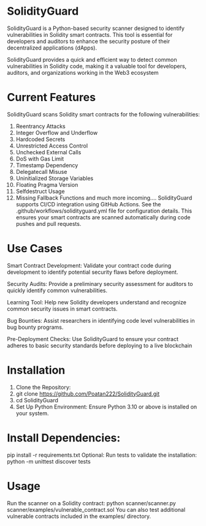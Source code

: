 # SolidityGuard
SolidityGuard is a Python-based security scanner designed to identify vulnerabilities in Solidity smart contracts. This tool is essential for developers and auditors to enhance the security posture of their decentralized applications (dApps).

SolidityGuard provides a quick and efficient way to detect common vulnerabilities in Solidity code, making it a valuable tool for developers, auditors, and organizations working in the Web3 ecosystem

# Current Features
SolidityGuard scans Solidity smart contracts for the following vulnerabilities:

1. Reentrancy Attacks
2. Integer Overflow and Underflow
3. Hardcoded Secrets
4. Unrestricted Access Control
5. Unchecked External Calls
6. DoS with Gas Limit
7. Timestamp Dependency
8. Delegatecall Misuse
9. Uninitialized Storage Variables
10. Floating Pragma Version
11. Selfdestruct Usage
12. Missing Fallback Functions
and much more incoming....
SolidityGuard supports CI/CD integration using GitHub Actions. See the .github/workflows/solidityguard.yml file for configuration details. This ensures your smart contracts are scanned automatically during code pushes and pull requests.

# Use Cases
Smart Contract Development:
Validate your contract code during development to identify potential security flaws before deployment.

Security Audits:
Provide a preliminary security assessment for auditors to quickly identify common vulnerabilities.

Learning Tool:
Help new Solidity developers understand and recognize common security issues in smart contracts.

Bug Bounties:
Assist researchers in identifying code level vulnerabilities in bug bounty programs.

Pre-Deployment Checks:
Use SolidityGuard to ensure your contract adheres to basic security standards before deploying to a live blockchain


# Installation
1. Clone the Repository:
2. git clone https://github.com/Poatan222/SolidityGuard.git
3. cd SolidityGuard
4. Set Up Python Environment: Ensure Python 3.10 or above is installed on your system.
   
# Install Dependencies:
pip install -r requirements.txt
Optional: Run tests to validate the installation:
python -m unittest discover tests
# Usage
Run the scanner on a Solidity contract:
python scanner/scanner.py scanner/examples/vulnerable_contract.sol
You can also test additional vulnerable contracts included in the examples/ directory.


